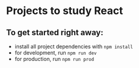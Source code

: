 # Projects to study React

## To get started right away:

- install all project dependencies with `npm install`
- for development, run `npm run dev`
- for production, run `npm run prod`
